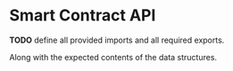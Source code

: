 # Smart Contract API

**TODO** define all provided imports and all required exports.

Along with the expected contents of the data structures.